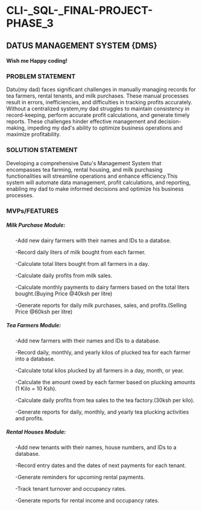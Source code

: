 # CLI-_SQL-_FINAL-PROJECT-PHASE_3
 
 <h2> DATUS MANAGEMENT SYSTEM {DMS} </h2>
        <h4>Wish me Happy coding!</h4>


<h3>PROBLEM STATEMENT</h3>

Datu(my dad) faces significant challenges in manually managing records for tea farmers, rental tenants, and milk purchases. These manual processes result in errors, inefficiencies, and difficulties in tracking profits accurately. Without a centralized system,my dad struggles to maintain consistency in record-keeping, perform accurate profit calculations, and generate timely reports. These challenges hinder effective management and decision-making, impeding my dad's ability to optimize business operations and maximize profitability.


<h3>SOLUTION STATEMENT</h3>

Developing a comprehensive Datu's Management System that encompasses tea farming, rental housing, and milk purchasing functionalities will streamline operations and enhance efficiency.This system will automate data management, profit calculations, and reporting, enabling my dad to make informed decisions and optimize his business processes.


<h3>MVPs/FEATURES</h3>


<h5>Milk Purchase Module:</h5>

<ol>-Add new dairy farmers with their names and IDs to a databse.</ol>
<ol>-Record daily liters of milk bought from each farmer.</ol>
<ol>-Calculate total liters bought from all farmers in a day.</ol>
<ol>-Calculate daily profits from milk sales.</ol>
<ol>-Calculate monthly payments to dairy farmers based on the total liters bought.(Buying Price @40ksh per litre)</ol>
<ol>-Generate reports for daily milk purchases, sales, and profits.(Selling Price  @60ksh per litre)</ol>


<h5>Tea Farmers Module:</h5>

<ol>-Add new farmers with their names and IDs to a database.</ol>
<ol>-Record daily, monthly, and yearly kilos of plucked tea for each farmer into a database.</ol>
<ol>-Calculate total kilos plucked by all farmers in a day, month, or year.</ol>
<ol>-Calculate the amount owed by each farmer based on plucking amounts (1 Kilo = 10 Ksh).</ol>
<ol>-Calculate daily profits from tea sales to the tea factory.(30ksh per kilo).</ol>
<ol>-Generate reports for daily, monthly, and yearly tea plucking activities and profits.</ol>


<h5>Rental Houses Module:</h5>

<ol>-Add new tenants with their names, house numbers, and IDs to a database.</ol>
<ol>-Record entry dates and the dates of next payments for each tenant.</ol>
<ol>-Generate reminders for upcoming rental payments.</ol>
<ol>-Track tenant turnover and occupancy rates.</ol>
<ol>-Generate reports for rental income and occupancy rates.</ol>


